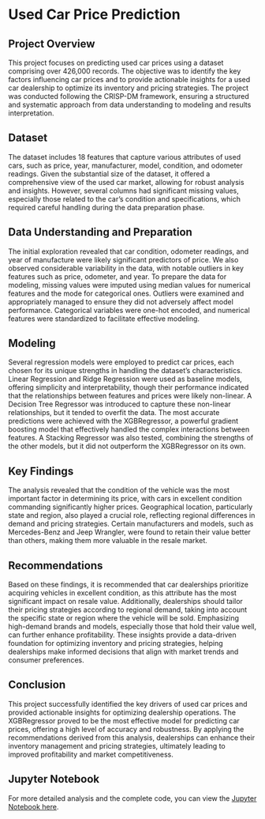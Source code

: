 # Used Car Price Prediction

## Project Overview

This project focuses on predicting used car prices using a dataset comprising over 426,000 records. The objective was to identify the key factors influencing car prices and to provide actionable insights for a used car dealership to optimize its inventory and pricing strategies. The project was conducted following the CRISP-DM framework, ensuring a structured and systematic approach from data understanding to modeling and results interpretation.

## Dataset

The dataset includes 18 features that capture various attributes of used cars, such as price, year, manufacturer, model, condition, and odometer readings. Given the substantial size of the dataset, it offered a comprehensive view of the used car market, allowing for robust analysis and insights. However, several columns had significant missing values, especially those related to the car’s condition and specifications, which required careful handling during the data preparation phase.

## Data Understanding and Preparation

The initial exploration revealed that car condition, odometer readings, and year of manufacture were likely significant predictors of price. We also observed considerable variability in the data, with notable outliers in key features such as price, odometer, and year. To prepare the data for modeling, missing values were imputed using median values for numerical features and the mode for categorical ones. Outliers were examined and appropriately managed to ensure they did not adversely affect model performance. Categorical variables were one-hot encoded, and numerical features were standardized to facilitate effective modeling.

## Modeling

Several regression models were employed to predict car prices, each chosen for its unique strengths in handling the dataset’s characteristics. Linear Regression and Ridge Regression were used as baseline models, offering simplicity and interpretability, though their performance indicated that the relationships between features and prices were likely non-linear. A Decision Tree Regressor was introduced to capture these non-linear relationships, but it tended to overfit the data. The most accurate predictions were achieved with the XGBRegressor, a powerful gradient boosting model that effectively handled the complex interactions between features. A Stacking Regressor was also tested, combining the strengths of the other models, but it did not outperform the XGBRegressor on its own.

## Key Findings

The analysis revealed that the condition of the vehicle was the most important factor in determining its price, with cars in excellent condition commanding significantly higher prices. Geographical location, particularly state and region, also played a crucial role, reflecting regional differences in demand and pricing strategies. Certain manufacturers and models, such as Mercedes-Benz and Jeep Wrangler, were found to retain their value better than others, making them more valuable in the resale market.

## Recommendations

Based on these findings, it is recommended that car dealerships prioritize acquiring vehicles in excellent condition, as this attribute has the most significant impact on resale value. Additionally, dealerships should tailor their pricing strategies according to regional demand, taking into account the specific state or region where the vehicle will be sold. Emphasizing high-demand brands and models, especially those that hold their value well, can further enhance profitability. These insights provide a data-driven foundation for optimizing inventory and pricing strategies, helping dealerships make informed decisions that align with market trends and consumer preferences.

## Conclusion

This project successfully identified the key drivers of used car prices and provided actionable insights for optimizing dealership operations. The XGBRegressor proved to be the most effective model for predicting car prices, offering a high level of accuracy and robustness. By applying the recommendations derived from this analysis, dealerships can enhance their inventory management and pricing strategies, ultimately leading to improved profitability and market competitiveness.

## Jupyter Notebook

For more detailed analysis and the complete code, you can view the [Jupyter Notebook here](car_price.ipynb).
